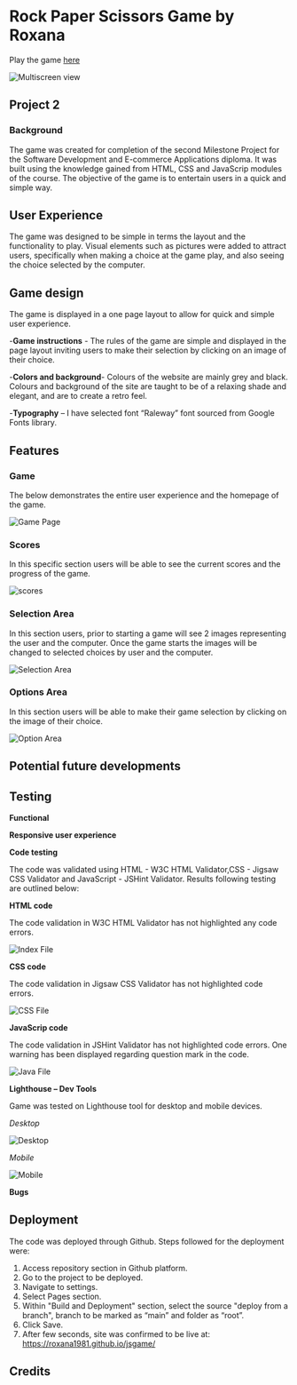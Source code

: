 # Rock Paper Scissors Game by Roxana

Play the game [here](https://roxana1981.github.io/jsgame/)

![Multiscreen view](assets/images/multi.JPG)

## Project 2

### Background

The game was created for completion of the second Milestone Project for the Software Development and E-commerce Applications diploma. It was built using the knowledge gained from HTML, CSS and JavaScrip modules of the course.
The objective of the game is to entertain users in a quick and simple way.

## User Experience 

The game was designed to be simple in terms the layout and the functionality to play. Visual elements such as pictures were added to attract users, specifically when making a choice at the game play, and also seeing the choice selected by the computer.

## Game design 

The game is displayed in a one page layout to allow for quick and simple user experience.

-**Game instructions** - The rules of the game are simple and displayed in the page layout inviting users to make their selection by clicking on an image of their choice.

-**Colors and background**- Colours of the website are mainly grey and black. Colours and background of the site are taught to be of a relaxing shade and elegant, and are to create a retro feel.

-**Typography** – I have selected font “Raleway” font sourced from Google Fonts library.

## Features 

### Game

The below demonstrates the entire user experience and the homepage of the game.

![Game Page](assets/images/page.JPG)

### Scores

In this specific section users will be able to see the current scores and the progress of the game.

![scores](assets/images/score.JPG)

### Selection Area

In this section users, prior to starting a game will see 2 images representing the user and the computer. Once the game starts the images will be changed to selected choices by user and the computer.

![Selection Area](assets/images/selection.JPG)

### Options Area

In this section users will be able to make their game selection by clicking on the image of their choice.

![Option Area](assets/images/options.JPG)

## Potential future developments

## Testing 

**Functional**

**Responsive user experience**

**Code testing**

The code was validated using HTML - W3C HTML Validator,CSS - Jigsaw CSS Validator and JavaScript - JSHint Validator.
Results following testing are outlined below:

**HTML code**

The code validation in W3C HTML Validator has not highlighted any code errors.

![Index File](assets/images/html.JPG)

**CSS code**

The code validation in Jigsaw CSS Validator has not highlighted code errors.

![CSS File](assets/images/css.JPG)

**JavaScrip code**

The code validation in JSHint Validator has not highlighted code errors. One warning has been displayed regarding question mark in the code.

![Java File](assets/images/javascript.JPG)

**Lighthouse – Dev Tools**

Game was tested on Lighthouse tool for desktop and mobile devices.

*Desktop*

![Desktop](assets/images/dlighthouse.JPG)

*Mobile*

![Mobile](assets/images/mlighthouse.JPG)

**Bugs**

## Deployment

The code was deployed through Github. Steps followed for the deployment were:

1. Access repository section in Github platform.
2. Go to the project to be deployed.
3. Navigate to settings.
4. Select Pages section.
5. Within "Build and Deployment" section, select the source "deploy from a branch", branch to be marked as “main” and folder as “root”.
6. Click Save.
7. After few seconds, site was confirmed to be live at: https://roxana1981.github.io/jsgame/

## Credits

